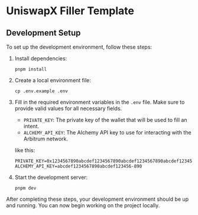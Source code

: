 # UniswapX Filler Template

## Development Setup

To set up the development environment, follow these steps:

1. Install dependencies:
   ```
   pnpm install
   ```

2. Create a local environment file:
   ```
   cp .env.example .env
   ```

3. Fill in the required environment variables in the `.env` file. Make sure to provide valid values for all necessary fields.
   - `PRIVATE_KEY`: The private key of the wallet that will be used to fill an intent.
   - `ALCHEMY_API_KEY`: The Alchemy API key to use for interacting with the Arbitrum network.

   like this:
   ```
   PRIVATE_KEY=0x1234567890abcdef1234567890abcdef1234567890abcdef1234567890abcdef
   ALCHEMY_API_KEY=abcdef1234567890abcdef123456-890
   ```
4. Start the development server:
   ```
   pnpm dev
   ```

After completing these steps, your development environment should be up and running. You can now begin working on the project locally.
